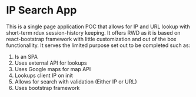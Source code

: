 # IP Search App

This is a single page application POC that allows for IP and URL lookup with short-term rdux session-history keeping. It offers RWD as it is based on react-bootstrap framework with little customization and out of the box functionallity. It serves the limited purpose set out to be completed such as:

1. Is an SPA
2. Uses external API for lookups
3. Uses Google maps for map API
4. Lookups client IP on init
5. Allows for search with validation (Either IP or URL)
6. Uses bootstrap framework
